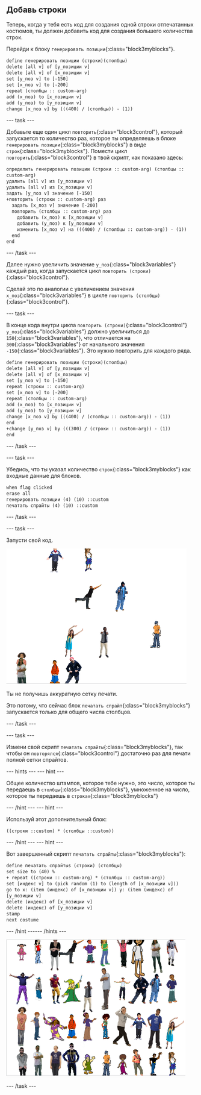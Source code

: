 ## Добавь строки

Теперь, когда у тебя есть код для создания одной строки отпечатанных костюмов, ты должен добавить код для создания большего количества строк.

Перейди к блоку `генерировать позиции`{:class="block3myblocks"}.

```blocks3
define генерировать позиции (строки)(столбцы)
delete [all v] of [y_позиции v]
delete [all v] of [x_позиции v]
set [y_поз v] to [-150]
set [x_поз v] to [-200]
repeat (столбцы :: custom-arg)
add (x_поз) to [x_позиции v]
add (y_поз) to [y_позиции v]
change [x_поз v] by (((400) / (столбцы)) - (1))
```

--- task ---

Добавьте еще один цикл `повторить`{:class="block3control"}, который запускается то количество раз, которое ты определяешь в блоке `генерировать позиции`{:class="block3myblocks"} в виде `строк`{:class="block3myblocks"}. Помести цикл `повторить`{:class="block3control"} в твой скрипт, как показано здесь:

```blocks3
определить генерировать позиции (строки :: custom-arg) (столбцы :: custom-arg)
удалить [all v] из [y_позиции v]
удалить [all v] из [x_позиции v]
задать [y_поз v] значение [-150]
+повторить (строки :: custom-arg) раз 
  задать [x_поз v] значение [-200]
  повторить (столбцы :: custom-arg) раз 
    добавить (x_поз) к [x_позиции v]
    добавить (y_поз) к [y_позиции v]
    изменить [x_поз v] на (((400) / (столбцы :: custom-arg)) - (1))
  end
end
```

--- /task ---

Далее нужно увеличить значение `y_поз`{:class="block3variables"} каждый раз, когда запускается цикл `повторить (строки)`{:class="block3control"}.

Сделай это по аналогии с увеличением значения `x_поз`{:class="block3variables"} в цикле `повторить (столбцы)`{:class="block3control"}.

--- task ---

В конце кода внутри цикла `повторить (строки)`{:class="block3control"} `y_поз`{:class="block3variables"} должно увеличиться до `150`{:class="block3variables"}, что отличается на `300`{:class="block3variables"} от начального значения `-150`{:class="block3variables"}. Это нужно повторить для каждого ряда.

```blocks3
define генерировать позиции (строки)(столбцы)
delete [all v] of [y_позиции v]
delete [all v] of [x_позиции v]
set [y_поз v] to [-150]
repeat (строки :: custom-arg)
set [x_поз v] to [-200]
repeat (столбцы :: custom-arg)
add (x_поз) to [x_позиции v]
add (y_поз) to [y_позиции v]
change [x_поз v] by (((400) / (столбцы :: custom-arg)) - (1))
end
+change [y_поз v] by (((300) / (строки :: custom-arg)) - (1))
end
```

--- /task ---

--- task ---

Убедись, что ты указал количество `строк`{:class="block3myblocks"} как входные данные для блоков.

```blocks3
when flag clicked
erase all
генерировать позиции (4) (10) ::custom
печатать спрайты (4) (10) ::custom
```

--- /task ---

--- task ---

Запусти свой код.

![беспорядок штампов](images/mess_stamps.png)

Ты не получишь аккуратную сетку печати.

Это потому, что сейчас блок `печатать спрайт`{:class="block3myblocks"} запускается только для общего числа столбцов.

--- /task ---

--- task ---

Измени свой скрипт `печатать спрайты`{:class="block3myblocks"}, так чтобы он `повторялся`{:class="block3control"} достаточно раз для печати полной сетки спрайтов.

--- hints ---
 --- hint ---

Общее количество штампов, которое тебе нужно, это число, которое ты передаешь в `столбцы`{:class="block3myblocks"}, умноженное на число, которое ты передаешь в `строках`{:class="block3myblocks"}

--- /hint --- --- hint ---

Используй этот дополнительный блок:

```blocks3
((строки ::custom) * (столбцы ::custom))
```

--- /hint --- --- hint ---

Вот завершенный скрипт `печатать спрайты`{:class="block3myblocks"}:

```blocks3
define печатать спрайтыs (строки) (столбцы)
set size to (40) %
+ repeat ((строки :: custom-arg) * (столбцы :: custom-arg))
set [индекс v] to (pick random (1) to (length of [x_позиции v]))
go to x: (item (индекс) of [x_позиции v]) y: (item (индекс) of [y_позиции v]
delete (индекс) of [x_позиции v]
delete (индекс) of [y_позиции v]
stamp
next costume
```

--- /hint ------ /hints ---

![упорядоченная сетка](images/nice_grid.png)

--- /task ---